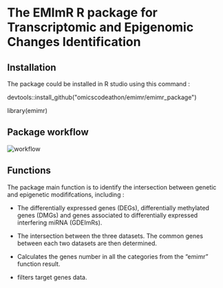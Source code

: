 # The EMImR R package for Transcriptomic and Epigenomic Changes Identification

## Installation
The package could be installed in R studio using this command :

devtools::install_github("omicscodeathon/emimr/emimr_package")

library(emimr)

## Package workflow
![workflow](https://user-images.githubusercontent.com/73958439/174091995-b8f8dc44-c54f-4d68-b17a-3f6f25da2d99.png)

## Functions
The package main function is to identify the intersection between genetic and epigenetic modififcations, including :

* The differentially expressed genes (DEGs), differentially methylated genes (DMGs) and genes associated to differentially expressed interfering miRNA (GDEImRs).

* The intersection between the three datasets. The common genes between each two datasets are then determined.

* Calculates the genes number in all the categories from the  “emimr” function result.

* filters target genes data.

